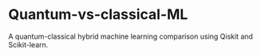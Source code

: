 # Quantum-vs-classical-ML
A quantum-classical hybrid machine learning comparison using Qiskit and Scikit-learn.
